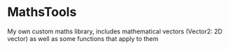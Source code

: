 # MathsTools
My own custom maths library, includes mathematical vectors (Vector2: 2D vector)  as well as some functions that apply to them
